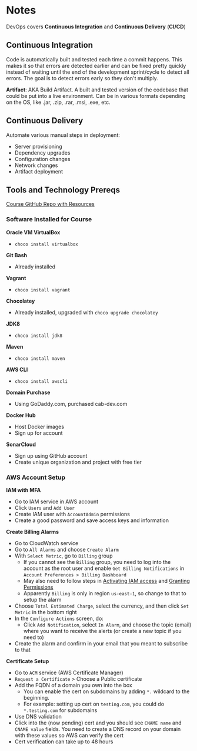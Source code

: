 # Notes

DevOps covers **Continuous Integration** and **Continuous Delivery** (**CI/CD**)

## Continuous Integration

Code is automatically built and tested each time a commit happens. This makes it so that errors are detected earlier and can be fixed pretty quickly instead of waiting until the end of the development sprint/cycle to detect all errors. The goal is to detect errors early so they don't multiply.

**Artifact**: AKA Build Artifact. A built and tested version of the codebase that could be put into a live environment. Can be in various formats depending on the OS, like .jar, .zip, .rar, .msi, .exe, etc.

## Continuous Delivery

Automate various manual steps in deployment:
  - Server provisioning
  - Dependency upgrades
  - Configuration changes
  - Network changes
  - Artifact deployment

## Tools and Technology Prereqs

[Course GitHub Repo with Resources](https://github.com/devopshydclub/vprofile-project/tree/master)

### Software Installed for Course

**Oracle VM VirtualBox**
- `choco install virtualbox`

**Git Bash**
- Already installed

**Vagrant**
- `choco install vagrant`

**Chocolatey**
- Already installed, upgraded with `choco upgrade chocolatey`

**JDK8**
- `choco install jdk8`

**Maven**
- `choco install maven`

**AWS CLI**
- `choco install awscli`

**Domain Purchase**
- Using GoDaddy.com, purchased cab-dev.com

**Docker Hub**
- Host Docker images
- Sign up for account

**SonarCloud**
- Sign up using GitHub account
- Create unique organization and project with free tier

### AWS Account Setup

**IAM with MFA**

- Go to IAM service in AWS account
- Click `Users` and `Add User`
- Create IAM user with `AccountAdmin` permissions
- Create a good password and save access keys and information

**Create Billing Alarms**

- Go to CloudWatch service
- Go to `All Alarms` and choose `Create Alarm`
- With `Select Metric`, go to `Billing` group
  - If you cannot see the `Billing` group, you need to log into the account as the root user and enable `Get Billing Notifications` in `Account Preferences > Billing Dashboard`
  - May also need to follow steps in [Activating IAM access](https://docs.aws.amazon.com/IAM/latest/UserGuide/tutorial_billing.html?icmpid=docs_iam_console#tutorial-billing-step1) and [Granting Permissions](https://docs.aws.amazon.com/IAM/latest/UserGuide/tutorial_billing.html?icmpid=docs_iam_console#tutorial-billing-step2)
  - Apparently `Billing` is only in region `us-east-1`, so change to that to setup the alarm
- Choose `Total Estimated Charge`, select the currency, and then click `Set Metric` in the bottom right
- In the `Configure Actions` screen, do:
  - Click `Add Notification`, select `In Alarm`, and choose the topic (email) where you want to receive the alerts (or create a new topic if you need to)
- Create the alarm and confirm in your email that you meant to subscribe to that

**Certificate Setup**

- Go to `ACM` service (AWS Certificate Manager)
- `Request a Certificate` > Choose a Public certificate
- Add the FQDN of a domain you own into the box
  - You can enable the cert on subdomains by adding `*.` wildcard to the beginning.
  - For example: setting up cert on `testing.com`, you could do `*.testing.com` for subdomains
- Use DNS validation
- Click into the (now pending) cert and you should see `CNAME name` and `CNAME value` fields. You need to create a DNS record on your domain with these values so AWS can verify the cert
- Cert verification can take up to 48 hours
